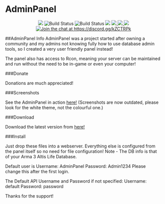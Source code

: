 # AdminPanel
<p align="center">
<img src="https://api.codacy.com/project/badge/Grade/6329b086389946eeb2dc4a792d2eb50e"/>
<img src="https://scrutinizer-ci.com/g/Jason2605/AdminPanel/badges/quality-score.png?b=master" alt="Build Status">
<img src="https://scrutinizer-ci.com/g/Jason2605/AdminPanel/badges/build.png?b=master" alt="Build Status">
<img src="https://codeclimate.com/github/Jason2605/AdminPanel/badges/gpa.svg" />

<a href = "https://drive.google.com/open?id=0B5NOvZ674-GMUFgweDJPZGZNbk0">
    <img src="https://img.shields.io/badge/Mac_OS_X-64_bit-blue.svg" />
</a>

<a href = "https://drive.google.com/open?id=0B5NOvZ674-GMLUh4UnNGWW5TWGs">
    <img src="https://img.shields.io/badge/Windows-64_bit-green.svg" />
</a>

<a href = "https://drive.google.com/open?id=0B5NOvZ674-GMcDV3elFvcVQ4Ym8">
    <img src="https://img.shields.io/badge/Windows-32_bit-yellow.svg" />
</a>

<a href="https://discord.gg/kZCTRPk">
    <img src="https://img.shields.io/badge/Discord-Join%20chat%20→-738bd7.svg" alt="Join the chat at https://discord.gg/kZCTRPk">		 
</a>

</p>




##AdminPanel Info
AdminPanel was a project started after owning a community and my admins not knowing fully how to use database admin tools, so I created a very user friendly panel instead!

The panel also has access to Rcon, meaning your server can be maintained and run without the need to be in-game or even your computer!

###Donate

Donations are much appreciated!

###Screenshots

See the AdminPanel in action <a href = "https://www.flickr.com/photos/140721778@N03/">here!</a> (Screenshots are now outdated, please look for the white theme, not the colourful one.)

###Download

Download the latest version from <a href = "https://github.com/Jason2605/AdminPanel/releases">here!</a>

###Install

Just drop these files into a webserver. Everything else is configured from the panel itself so no need for file configuration!
Note - The DB info is that of your Arma 3 Altis Life Database.

Default user is Username: AdminPanel Password: Admin1234
Please change this after the first login.

The Default API Username and Password if not specified: Username: default Password: password

Thanks for the support!
